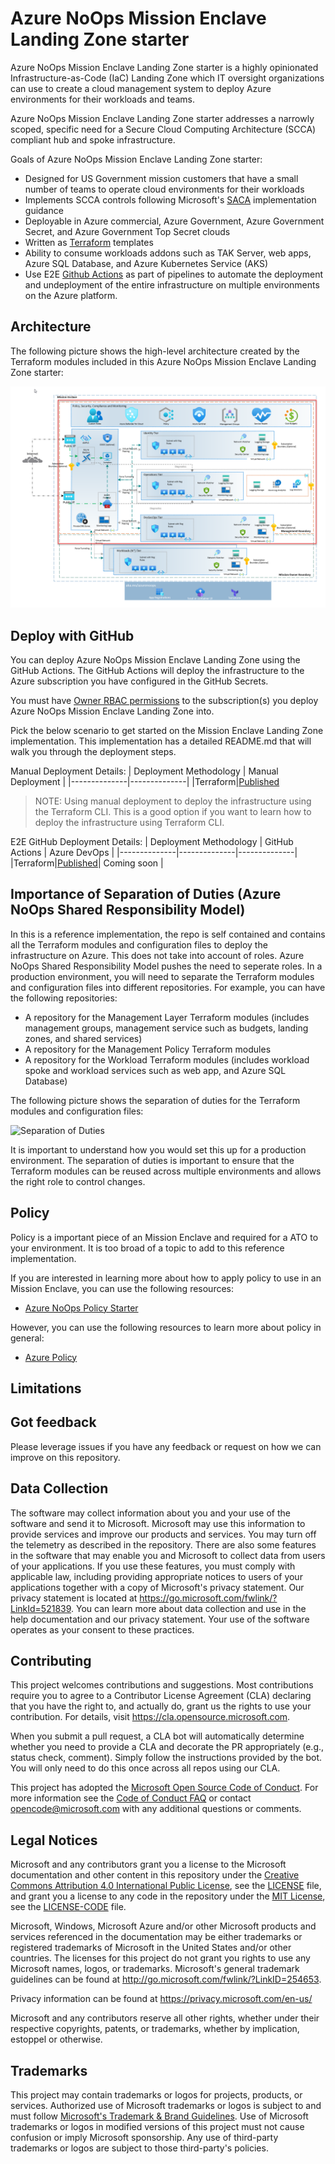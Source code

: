 # Azure NoOps Mission Enclave Landing Zone starter #

Azure NoOps Mission Enclave Landing Zone starter is a highly opinionated Infrastructure-as-Code (IaC) Landing Zone which IT oversight organizations can use to create a cloud management system to deploy Azure environments for their workloads and teams.

Azure NoOps Mission Enclave Landing Zone starter addresses a narrowly scoped, specific need for a Secure Cloud Computing Architecture (SCCA) compliant hub and spoke infrastructure.

Goals of Azure NoOps Mission Enclave Landing Zone starter:

- Designed for US Government mission customers that have a small number of teams to operate cloud environments for their workloads
- Implements SCCA controls following Microsoft's [SACA](https://aka.ms/saca) implementation guidance
- Deployable in Azure commercial, Azure Government, Azure Government Secret, and Azure Government Top Secret clouds
- Written as [Terraform](./infrastructure/terraform/) templates
- Ability to consume workloads addons such as TAK Server, web apps, Azure SQL Database, and Azure Kubernetes Service (AKS)
- Use E2E [Github Actions](https://docs.github.com/en/actions/learn-github-actions/understanding-github-actions) as part of  pipelines to automate the deployment and undeployment of the entire infrastructure on multiple environments on the Azure platform.

## Architecture ##

The following picture shows the high-level architecture created by the Terraform modules included in this Azure NoOps Mission Enclave Landing Zone starter:

![Architecture](./docs/images/normalized-architecture.png)

## Deploy with GitHub ##

You can deploy Azure NoOps Mission Enclave Landing Zone using the GitHub Actions. The GitHub Actions will deploy the infrastructure to the Azure subscription you have configured in the GitHub Secrets.

You must have [Owner RBAC permissions](https://docs.microsoft.com/en-us/azure/role-based-access-control/built-in-roles#owner) to the subscription(s) you deploy Azure NoOps Mission Enclave Landing Zone into.

Pick the below scenario to get started on the Mission Enclave Landing Zone implementation. This implementation has a detailed README.md that will walk you through the deployment steps.

Manual Deployment Details:
| Deployment Methodology | Manual Deployment |
|--------------|--------------|
|Terraform|[Published](./docs/manual-deployment-guide-terraform.md)

>NOTE: Using manual deployment to deploy the infrastructure using the Terraform CLI. This is a good option if you want to learn how to deploy the infrastructure using Terraform CLI.

E2E GitHub Deployment Details:
| Deployment Methodology | GitHub Actions | Azure DevOps |
|--------------|--------------|--------------|
|Terraform|[Published](./docs/11-e2e-githubaction.md)| Coming soon |

## Importance of Separation of Duties (Azure NoOps Shared Responsibility Model) ##

In this is a reference implementation, the repo is self contained and contains all the Terraform modules and configuration files to deploy the infrastructure on Azure. This does not take into account of roles. Azure NoOps Shared Responsibility Model pushes the need to seperate roles. In a production environment, you will need to separate the Terraform modules and configuration files into different repositories. For example, you can have the following repositories:

- A repository for the Management Layer Terraform modules (includes management groups, management service such as budgets, landing zones, and shared services)
- A repository for the Management Policy Terraform modules
- A repository for the Workload Terraform modules (includes workload spoke and workload services such as web app, and Azure SQL Database)

The following picture shows the separation of duties for the Terraform modules and configuration files:

![Separation of Duties](./docs/images/separation-of-duties.png)

It is important to understand how you would set this up for a production environment. The separation of duties is important to ensure that the Terraform modules can be reused across multiple environments and allows the right role to control changes.

## Policy ##

Policy is a important piece of an Mission Enclave and required for a ATO to your environment. It is too broad of a topic to add to this reference implementation.

If you are interested in learning more about how to apply policy to use in an Mission Enclave, you can use the following resources:

- [Azure NoOps Policy Starter](https://github.com/azurenoops/ref-scca-enclave-policy-starter)

However, you can use the following resources to learn more about policy in general:

- [Azure Policy](https://docs.microsoft.com/en-us/azure/governance/policy/overview)

## Limitations ##

## Got feedback ##

Please leverage issues if you have any feedback or request on how we can improve on this repository.

## Data Collection ##

The software may collect information about you and your use of the software and send it to Microsoft. Microsoft may use this information to provide services and improve our products and services. You may turn off the telemetry as described in the repository. There are also some features in the software that may enable you and Microsoft to collect data from users of your applications. If you use these features, you must comply with applicable law, including providing appropriate notices to users of your applications together with a copy of Microsoft's privacy statement. Our privacy statement is located at <https://go.microsoft.com/fwlink/?LinkId=521839>. You can learn more about data collection and use in the help documentation and our privacy statement. Your use of the software operates as your consent to these practices.

## Contributing ##

This project welcomes contributions and suggestions.  Most contributions require you to agree to a
Contributor License Agreement (CLA) declaring that you have the right to, and actually do, grant us
the rights to use your contribution. For details, visit <https://cla.opensource.microsoft.com>.

When you submit a pull request, a CLA bot will automatically determine whether you need to provide
a CLA and decorate the PR appropriately (e.g., status check, comment). Simply follow the instructions
provided by the bot. You will only need to do this once across all repos using our CLA.

This project has adopted the [Microsoft Open Source Code of Conduct](https://opensource.microsoft.com/codeofconduct/).
For more information see the [Code of Conduct FAQ](https://opensource.microsoft.com/codeofconduct/faq/) or
contact [opencode@microsoft.com](mailto:opencode@microsoft.com) with any additional questions or comments.

## Legal Notices ##

Microsoft and any contributors grant you a license to the Microsoft documentation and other content
in this repository under the [Creative Commons Attribution 4.0 International Public License](https://creativecommons.org/licenses/by/4.0/legalcode),
see the [LICENSE](LICENSE) file, and grant you a license to any code in the repository under the [MIT License](https://opensource.org/licenses/MIT), see the
[LICENSE-CODE](LICENSE-CODE) file.

Microsoft, Windows, Microsoft Azure and/or other Microsoft products and services referenced in the documentation
may be either trademarks or registered trademarks of Microsoft in the United States and/or other countries.
The licenses for this project do not grant you rights to use any Microsoft names, logos, or trademarks.
Microsoft's general trademark guidelines can be found at <http://go.microsoft.com/fwlink/?LinkID=254653>.

Privacy information can be found at <https://privacy.microsoft.com/en-us/>

Microsoft and any contributors reserve all other rights, whether under their respective copyrights, patents,
or trademarks, whether by implication, estoppel or otherwise.

## Trademarks ##

This project may contain trademarks or logos for projects, products, or services. Authorized use of Microsoft
trademarks or logos is subject to and must follow
[Microsoft's Trademark & Brand Guidelines](https://www.microsoft.com/legal/intellectualproperty/trademarks/usage/general).
Use of Microsoft trademarks or logos in modified versions of this project must not cause confusion or imply Microsoft sponsorship.
Any use of third-party trademarks or logos are subject to those third-party's policies.
